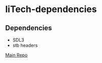 # liTech-dependencies

## Dependencies
- SDL3
- stb headers

[Main Repo](https://github.com/Li-Studios-LLC/liTech)